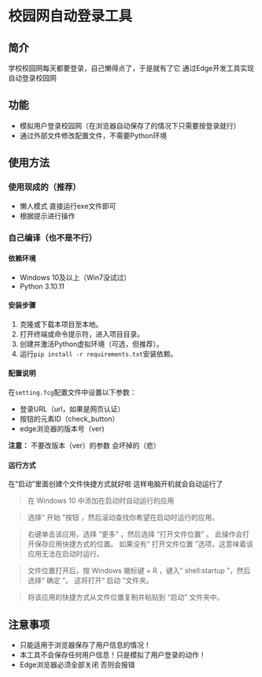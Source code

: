 # 校园网自动登录工具

## 简介

学校校园网每天都要登录，自己懒得点了，于是就有了它
通过Edge开发工具实现自动登录校园网

## 功能

- 模拟用户登录校园网（在浏览器自动保存了的情况下只需要按登录就行）
- 通过外部文件修改配置文件，不需要Python环境

## 使用方法

### 使用现成的（推荐）

- 懒人模式 直接运行exe文件即可
- 根据提示进行操作

### 自己编译（也不是不行）

#### 依赖环境

- Windows 10及以上（Win7没试过）
- Python 3.10.11

#### 安装步骤

1. 克隆或下载本项目至本地。
2. 打开终端或命令提示符，进入项目目录。
3. 创建并激活Python虚拟环境（可选，但推荐）。
4. 运行`pip install -r requirements.txt`安装依赖。

#### 配置说明

在`setting.fcg`配置文件中设置以下参数：

- 登录URL（url，如果是网页认证）
- 按钮的元素ID（check_button）
- edge浏览器的版本号（ver)

**注意：** 不要改版本（ver）的参数 会坏掉的（悲）

#### 运行方式

在“启动”里面创建个文件快捷方式就好啦 这样电脑开机就会自动运行了

>在 Windows 10 中添加在启动时自动运行的应用

>选择“ 开始 ”按钮 ，然后滚动查找你希望在启动时运行的应用。

>右键单击该应用，选择 “更多” ，然后选择 “打开文件位置” 。 此操作会打开保存应用快捷方式的位置。 如果没有“ 打开文件位置 ”选项，这意味着该应用无法在启动时运行。

>文件位置打开后，按 Windows 徽标键 + R ，键入“ shell:startup ”，然后选择“ 确定 ”。 这将打开“ 启动 ”文件夹。

>将该应用的快捷方式从文件位置复制并粘贴到 “启动” 文件夹中。

## 注意事项

- 只能适用于浏览器保存了用户信息的情况！
- 本工具不会保存任何用户信息！只是模拟了用户登录的动作！
- Edge浏览器必须全部关闭 否则会报错
